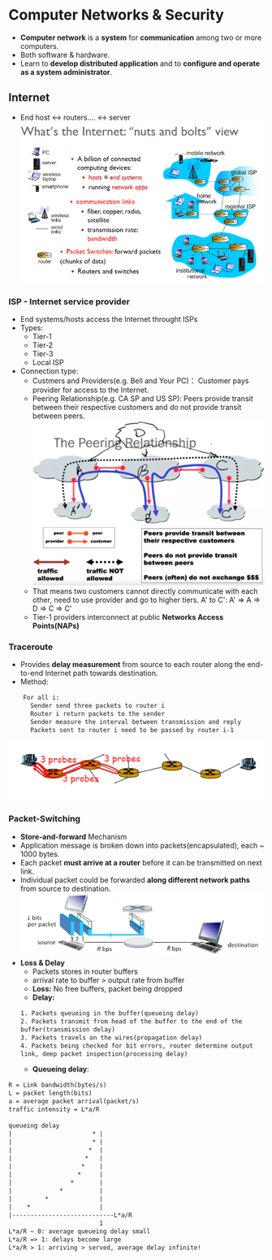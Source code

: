 # Computer Networks & Security
- **Computer network** is a **system** for **communication** among two or more computers.
- Both software & hardware.
- Learn to **develop distributed application** and to **configure and operate as a system administrator**.

## Internet
- End host <-> routers.... <-> server
<img src="nuts.png"></img>

### ISP - Internet service provider
- End systems/hosts access the Internet throught ISPs
- Types:
  - Tier-1
  - Tier-2
  - Tier-3
  - Local ISP
- Connection type:
  - Custmers and Providers(e.g. Bell and Your PC)： Customer pays provider for access to the Internet.
  - Peering Relationship(e.g. CA SP and US SP): Peers provide transit between their respective customers and do not provide transit between peers. 
<img src="connection.png"></img>
  - That means two customers cannot directly communicate with each other, need to use provider and go to higher tiers.
A' to C': A' => A => D => C => C'
  - Tier-1 providers interconnect at public **Networks Access Points(NAPs)**

### Traceroute
- Provides **delay measurement** from source to each router along the end-to-end Internet path towards destination.
- Method:
``` 
    For all i:
      Sender send three packets to router i
      Router i return packets to the sender
      Sender measure the interval between transmission and reply
      Packets sent to router i need to be passed by router i-1
 ```
<img src="traceroute.png"></img>

### Packet-Switching
- **Store-and-forward** Mechanism
- Application message is broken down into packets(encapsulated), each ~ 1000 bytes.
- Each packet **must arrive at a router** before it can be transmitted on next link.
- Individual packet could be forwarded **along different network paths** from source to destination.
<img src="packets.png"></img>
- **Loss & Delay**
  - Packets stores in router buffers
  - arrival rate to buffer > output rate from buffer
  - **Loss:** No free buffers, packet being dropped
  - **Delay:** 
  ```
  1. Packets queueing in the buffer(queueing delay)
  2. Packets transmit from head of the buffer to the end of the buffer(transmission delay)
  3. Packets travels on the wires(propagation delay)
  4. Packets being checked for bit errors, router determine output link, deep packet inspection(processing delay)
  ```
  - **Queueing delay**: 
```
R = Link bandwidth(bytes/s)
L = packet length(bits)
a = average packet arrival(packet/s)
traffic intensity = L*a/R

queueing delay
|                      * |
|                      * |
|                     *  |
|                    *   |
|                   *    | 
|                  *     | 
|                *       | 
|             *          | 
|         *              | 
|    *                   | 
|----------------------------L*a/R
                         1
L*a/R ~ 0: average queueing delay small
L*a/R => 1: delays become large
L*a/R > 1: arriving > served, average delay infinite!
```
